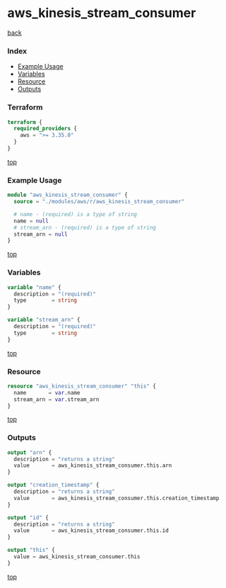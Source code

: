 # aws_kinesis_stream_consumer

[back](../aws.md)

### Index

- [Example Usage](#example-usage)
- [Variables](#variables)
- [Resource](#resource)
- [Outputs](#outputs)

### Terraform

```terraform
terraform {
  required_providers {
    aws = ">= 3.35.0"
  }
}
```

[top](#index)

### Example Usage

```terraform
module "aws_kinesis_stream_consumer" {
  source = "./modules/aws/r/aws_kinesis_stream_consumer"

  # name - (required) is a type of string
  name = null
  # stream_arn - (required) is a type of string
  stream_arn = null
}
```

[top](#index)

### Variables

```terraform
variable "name" {
  description = "(required)"
  type        = string
}

variable "stream_arn" {
  description = "(required)"
  type        = string
}
```

[top](#index)

### Resource

```terraform
resource "aws_kinesis_stream_consumer" "this" {
  name       = var.name
  stream_arn = var.stream_arn
}
```

[top](#index)

### Outputs

```terraform
output "arn" {
  description = "returns a string"
  value       = aws_kinesis_stream_consumer.this.arn
}

output "creation_timestamp" {
  description = "returns a string"
  value       = aws_kinesis_stream_consumer.this.creation_timestamp
}

output "id" {
  description = "returns a string"
  value       = aws_kinesis_stream_consumer.this.id
}

output "this" {
  value = aws_kinesis_stream_consumer.this
}
```

[top](#index)